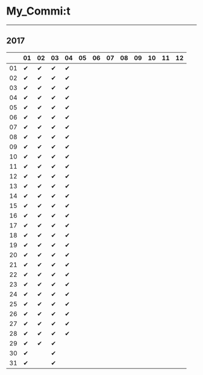 # My_Commi:t

---

## 2017

|  |01|02|03|04|05|06|07|08|09|10|11|12|
|----|----|----|----|----|----|----|----|----|----|----|----|----|
|01|✔ |✔ |✔ |✔ |  |  |  |  |  |  |  |  |
|02|✔ |✔ |✔ |✔ |  |  |  |  |  |  |  |  |
|03|✔ |✔ |✔ |✔ |  |  |  |  |  |  |  |  |
|04|✔ |✔ |✔ |✔ |  |  |  |  |  |  |  |  |
|05|✔ |✔ |✔ |✔ |  |  |  |  |  |  |  |  |
|06|✔ |✔ |✔ |✔ |  |  |  |  |  |  |  |  |
|07|✔ |✔ |✔ |✔ |  |  |  |  |  |  |  |  |
|08|✔ |✔ |✔ |✔ |  |  |  |  |  |  |  |  |
|09|✔ |✔ |✔ |✔ |  |  |  |  |  |  |  |  |
|10|✔ |✔ |✔ |✔ |  |  |  |  |  |  |  |  |
|11|✔ |✔ |✔ |✔ |  |  |  |  |  |  |  |  |
|12|✔ |✔ |✔ |✔ |  |  |  |  |  |  |  |  |
|13|✔ |✔ |✔ |✔ |  |  |  |  |  |  |  |  |
|14|✔ |✔ |✔ |✔ |  |  |  |  |  |  |  |  |
|15|✔ |✔ |✔ |✔ |  |  |  |  |  |  |  |  |
|16|✔ |✔ |✔ |✔ |  |  |  |  |  |  |  |  |
|17|✔ |✔ |✔ |✔ |  |  |  |  |  |  |  |  |
|18|✔ |✔ |✔ |✔ |  |  |  |  |  |  |  |  |
|19|✔ |✔ |✔ |✔ |  |  |  |  |  |  |  |  |
|20|✔ |✔ |✔ |✔ |  |  |  |  |  |  |  |  |
|21|✔ |✔ |✔ |✔ |  |  |  |  |  |  |  |  |
|22|✔ |✔ |✔ |✔ |  |  |  |  |  |  |  |  |
|23|✔ |✔ |✔ |✔ |  |  |  |  |  |  |  |  |
|24|✔ |✔ |✔ |✔ |  |  |  |  |  |  |  |  |
|25|✔ |✔ |✔ |✔ |  |  |  |  |  |  |  |  |
|26|✔ |✔ |✔ |✔ |  |  |  |  |  |  |  |  |
|27|✔ |✔ |✔ |✔ |  |  |  |  |  |  |  |  |
|28|✔ |✔ |✔ |✔ |  |  |  |  |  |  |  |  |
|29|✔ |✔ |✔ |  |  |  |  |  |  |  |  |  |
|30|✔ |  |✔ |  |  |  |  |  |  |  |  |  |
|31|✔ |  |✔ |  |  |  |  |  |  |  |  |  |
